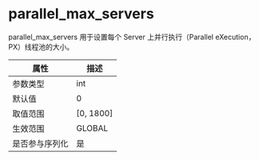 parallel_max_servers 
=========================================

parallel_max_servers 用于设置每个 Server 上并行执行（Parallel eXecution，PX）线程池的大小。


| **属性**  |   **描述**    |
|---------|-------------|
| 参数类型    | int         |
| 默认值     | 0           |
| 取值范围    | \[0, 1800\] |
| 生效范围    | GLOBAL      |
| 是否参与序列化 | 是           |



